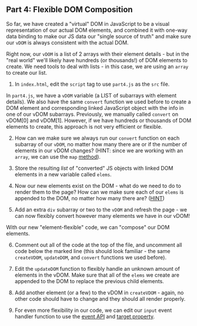 ## Part 4: Flexible DOM Composition

So far, we have created a "virtual" DOM in JavaScript to be a visual representation of our actual DOM elements, and combined it with one-way data binding to make our JS data our "single source of truth" and make sure our `vDOM` is always consistent with the actual DOM.

Right now, our `vDOM` is a list of 2 arrays with their element details - but in the "real world" we'll likely have hundreds (or thousands!) of DOM elements to create. We need tools to deal with lists - in this case, we are using an `array` to create our list.

1. In `index.html`, edit the `script` tag to use `part4.js` as the `src` file.

In `part4.js`, we have a `vDOM` variable (a LIST of subarrays with element details). We also have the same `convert` function we used before to create a DOM element and corresponding linked JavaScript object with the info in one of our vDOM subarrays. Previously, we manually called `convert` on vDOM[0] and vDOM[1]. However, if we have hundreds or thousands of DOM elements to create, this approach is not very efficient or flexible.

2. How can we make sure we always run our `convert` function on each subarray of our `vDOM`, no matter how many there are or if the number of elements in our vDOM changes? (HINT: since we are working with an `array`, we can use the `map` [method](https://developer.mozilla.org/en-US/docs/Web/JavaScript/Reference/Global_Objects/Array/map)).

3. Store the resulting _list_ of "converted" JS objects with linked DOM elements in a new variable called `elems`.

4. Now our new elements exist on the DOM - what do we need to do to render them to the page? How can we make sure each of our `elems` is appended to the DOM, no matter how many there are? ([HINT](https://developer.mozilla.org/en-US/docs/Web/JavaScript/Reference/Operators/Spread_syntax))

5. Add an extra `div` subarray or two to the `vDOM` and refresh the page - we can now flexibly convert however many elements we have in our vDOM!

With our new "element-flexible" code, we can "compose" our DOM elements.

6. Comment out all of the code at the top of the file, and uncomment all code below the marked line (this should look familiar - the same `createVDOM`, `updateDOM`, and `convert` functions we used before).

7. Edit the `updateDOM` function to flexibly handle an unknown amount of elements in the vDOM. Make sure that all of the `elems` we create are appended to the DOM to replace the previous child elements.

8. Add another element (or a few) to the vDOM in `createVDOM` - again, no other code should have to change and they should all render properly.

9. For even more flexibility in our code, we can edit our `input` event handler function to use the [event API](https://developer.mozilla.org/en-US/docs/Web/API/Event) and [target property](https://developer.mozilla.org/en-US/docs/Web/API/Event/target).
